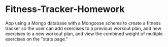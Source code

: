 # Fitness-Tracker-Homework
App using a Mongo database with a Mongoose schema to create a fitness tracker so the user can add exercises to a previous workout plan, add new exercises to a new workout plan, and view the combined weight of multiple exercises on the "stats page." 
